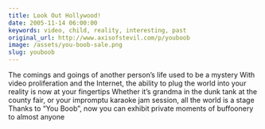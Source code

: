 ```yaml
---
title: Look Out Hollywood!
date: 2005-11-14 06:00:00
keywords: video, child, reality, interesting, past
original_url: http://www.axisofstevil.com/p/youboob
image: /assets/you-boob-sale.png
slug: youboob
---
```


The comings and goings of another person’s life used to be a mystery With video proliferation and the Internet, the ability to plug the world into your reality is now at your fingertips Whether it’s grandma in the dunk tank at the county fair, or your impromptu karaoke jam session, all the world is a stage Thanks to “You Boob”, now you can exhibit private moments of buffoonery to almost anyone

